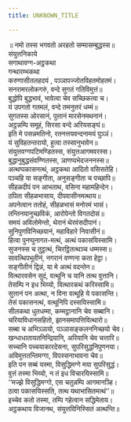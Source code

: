 ```yaml
---
title: UNKNOWN_TITLE

---
```

॥ नमो तस्स भगवतो अरहतो सम्मासम्बुद्धस्स॥  
संयुत्तनिकाये  
सगाथावग्ग-अट्ठकथा  
गन्थारम्भकथा  
करुणासीतलहदयं , पञ्ञापज्जोतविहतमोहतमं।  
सनरामरलोकगरुं, वन्दे सुगतं गतिविमुत्तं॥  
बुद्धोपि बुद्धभावं, भावेत्वा चेव सच्छिकत्वा च।  
यं उपगतो गतमलं, वन्दे तमनुत्तरं धम्मं॥  
सुगतस्स ओरसानं, पुत्तानं मारसेनमथनानं।  
अट्ठन्नम्पि समूहं, सिरसा वन्दे अरियसङ्घं॥  
इति मे पसन्नमतिनो, रतनत्तयवन्दनामयं पुञ्ञं।  
यं सुविहतन्तरायो, हुत्वा तस्सानुभावेन॥  
संयुत्तवग्गपटिमण्डितस्स, संयुत्तआगमवरस्स।  
बुद्धानुबुद्धसंवण्णितस्स, ञाणप्पभेदजननस्स॥  
अत्थप्पकासनत्थं, अट्ठकथा आदितो वसिसतेहि।  
पञ्चहि या सङ्गीता, अनुसङ्गीता च पच्छापि॥  
सीहळदीपं पन आभताथ, वसिना महामहिन्देन।  
ठपिता सीहळभासाय, दीपवासीनमत्थाय॥  
अपनेत्वान ततोहं, सीहळभासं मनोरमं भासं।  
तन्तिनयानुच्छविकं, आरोपेन्तो विगतदोसं॥  
समयं अविलोमेन्तो, थेरानं थेरवंसदीपानं।  
सुनिपुणविनिच्छयानं, महाविहारे निवासीनं॥  
हित्वा पुनप्पुनागत-मत्थं, अत्थं पकासयिस्सामि।  
सुजनस्स च तुट्ठत्थं, चिरट्ठितत्थञ्च धम्मस्स॥  
सावत्थिपभूतीनं, नगरानं वण्णना कता हेट्ठा।  
सङ्गीतीनं द्विन्नं, या मे अत्थं वदन्तेन॥  
वित्थारवसेन सुदं, वत्थूनि च यानि तत्थ वुत्तानि।  
तेसम्पि न इध भिय्यो, वित्थारकथं करिस्सामि॥  
सुत्तानं पन अत्था, न विना वत्थूहि ये पकासन्ति।  
तेसं पकासनत्थं, वत्थूनिपि दस्सयिस्सामि॥  
सीलकथा धुतधम्मा, कम्मट्ठानानि चेव सब्बानि।  
चरियाविधानसहितो, झानसमापत्तिवित्थारो॥  
सब्बा च अभिञ्ञायो, पञ्ञासङ्कलननिच्छयो चेव।  
खन्धाधातायतनिन्द्रियानि, अरियानि चेव चत्तारि॥  
सच्चानि पच्चयाकारदेसना, सुपरिसुद्धनिपुणनया।  
अविमुत्ततन्तिमग्गा, विपस्सनाभावना चेव॥  
इति पन सब्बं यस्मा, विसुद्धिमग्गे मया सुपरिसुद्धं।  
वुत्तं तस्मा भिय्यो, न तं इध विचारयिस्सामि॥  
‘‘मज्झे विसुद्धिमग्गो, एस चतुन्नम्पि आगमानञ्हि।  
ठत्वा पकासयिस्सति, तत्थ यथाभासितमत्थं’’॥  
इच्चेव कतो तस्मा, तम्पि गहेत्वान सद्धिमेताय।  
अट्ठकथाय विजानथ, संयुत्तविनिस्सितं अत्थन्ति॥  